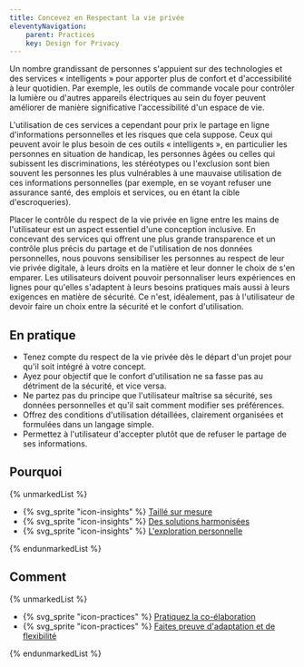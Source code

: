 ```yaml
---
title: Concevez en Respectant la vie privée
eleventyNavigation:
    parent: Practices
    key: Design for Privacy
---
```


Un nombre grandissant de personnes s'appuient sur des technologies et des services « intelligents » pour apporter plus
de confort et d'accessibilité à leur quotidien. Par exemple, les outils de commande vocale pour contrôler la lumière ou
d'autres appareils électriques au sein du foyer peuvent améliorer de manière significative l'accessibilité d'un espace
de vie.

L'utilisation de ces services a cependant pour prix le partage en ligne d'informations personnelles et les risques que
cela suppose. Ceux qui peuvent avoir le plus besoin de ces outils « intelligents », en particulier les personnes en
situation de handicap, les personnes âgées ou celles qui subissent les discriminations, les stéréotypes ou l'exclusion
sont bien souvent les personnes les plus vulnérables à une mauvaise utilisation de ces informations personnelles (par
exemple, en se voyant refuser une assurance santé, des emplois et services, ou en étant la cible d'escroqueries).

Placer le contrôle du respect de la vie privée en ligne entre les mains de l'utilisateur est un aspect essentiel d'une
conception inclusive. En concevant des services qui offrent une plus grande transparence et un contrôle plus précis du
partage et de l'utilisation de nos données personnelles, nous pouvons sensibiliser les personnes au respect de leur vie
privée digitale, à leurs droits en la matière et leur donner le choix de s'en emparer. Les utilisateurs doivent pouvoir
personnaliser leurs expériences en lignes pour qu'elles s'adaptent à leurs besoins pratiques mais aussi à leurs
exigences en matière de sécurité. Ce n'est, idéalement, pas à l'utilisateur de devoir faire un choix entre la sécurité
et le confort d'utilisation.

## En pratique

* Tenez compte du respect de la vie privée dès le départ d'un projet pour qu'il soit intégré à votre concept.
* Ayez pour objectif que le confort d'utilisation ne sa fasse pas au détriment de la sécurité, et vice versa.
* Ne partez pas du principe que l'utilisateur maîtrise sa sécurité, ses données personnelles et qu'il sait comment
  modifier ses préférences.
* Offrez des conditions d'utilisation détaillées, clairement organisées et formulées dans un langage simple.
* Permettez à l'utilisateur d'accepter plutôt que de refuser le partage de ses informations.

## Pourquoi

{% unmarkedList %}

* {% svg_sprite "icon-insights" %} [Taillé sur mesure](../../perspectives/taille-sur-mesure/)
* {% svg_sprite "icon-insights" %} [Des solutions harmonisées](../../perspectives/des-solutions-harmonisees/)
* {% svg_sprite "icon-insights" %} [L'exploration personnelle](../../perspectives/lexploration-personnelle/)

{% endunmarkedList %}

## Comment

{% unmarkedList %}

* {% svg_sprite "icon-practices" %} [Pratiquez la co-élaboration](../../pratiques/pratiquez-la-co-elaboration/)
* {% svg_sprite "icon-practices" %} [Faites preuve d'adaptation et de flexibilité](../../pratiques/faites-preuve-dadaptation-et-de-flexibilite/)

{% endunmarkedList %}
